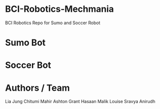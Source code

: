 # BCI-Robotics-Mechmania
BCI Robotics Repo for Sumo and Soccer Robot

# Sumo Bot 

# Soccer Bot

# Authors / Team
Lia Jung
Chitumi
Mahir
Ashton Grant
Hasaan Malik
Louise
Sravya
Anirudh
